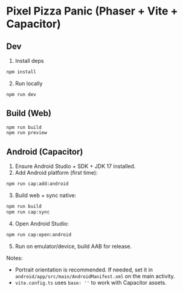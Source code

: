 <!-- Created: Initial README with Android build/run instructions. -->

# Pixel Pizza Panic (Phaser + Vite + Capacitor)

## Dev
1. Install deps
```bash
npm install
```
2. Run locally
```bash
npm run dev
```

## Build (Web)
```bash
npm run build
npm run preview
```

## Android (Capacitor)
1. Ensure Android Studio + SDK + JDK 17 installed.
2. Add Android platform (first time):
```bash
npm run cap:add:android
```
3. Build web + sync native:
```bash
npm run build
npm run cap:sync
```
4. Open Android Studio:
```bash
npm run cap:open:android
```
5. Run on emulator/device, build AAB for release.

Notes:
- Portrait orientation is recommended. If needed, set it in `android/app/src/main/AndroidManifest.xml` on the main activity.
- `vite.config.ts` uses `base: ''` to work with Capacitor assets.


